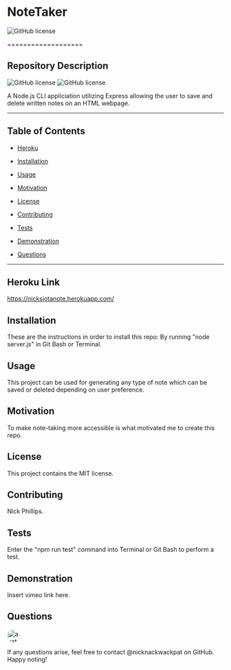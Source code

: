 # NoteTaker

![GitHub license](https://media2.giphy.com/media/3ohs4qxmDXm5RvWtnW/giphy.gif)

  ===================

## Repository Description

  ![GitHub license](https://img.shields.io/badge/node-12.16.4-brightgreen)
  ![GitHub license](https://img.shields.io/badge/express.js-5.x-brightgreen)

  A Node.js CLI appliciation utilizing Express allowing the user to save and delete written notes on an HTML webpage.

  ---------------------

## Table of Contents

  * [Heroku](#Heroku)

  * [Installation](#Installation)

  * [Usage](#Usage)

  * [Motivation](#Motivation)

  * [License](#License)

  * [Contributing](#Contributing)

  * [Tests](#Tests)

  * [Demonstration](#Demonstration)

  * [Questions](#Questions)

---------------------

## Heroku Link

https://nicksjotanote.herokuapp.com/


## Installation

  These are the instructions in order to install this repo: By running "node server.js" in Git Bash or Terminal.

## Usage
  
  This project can be used for generating any type of note which can be saved or deleted depending on user preference.

## Motivation

  To make note-taking more accessible is what motivated me to create this repo.

## License

  This project contains the MIT license.

## Contributing

  Nick Phillips.

## Tests

  Enter the "npm run test" command into Terminal or Git Bash to perform a test.

## Demonstration

  Insert vimeo link here.

## Questions

  <img src="https://avatars2.githubusercontent.com/u/60018387?v=4" alt="avatar" style="border-radius: 16px" width="30" />

  If any questions arise, feel free to contact @nicknackwackpat on GitHub. Happy noting!
  